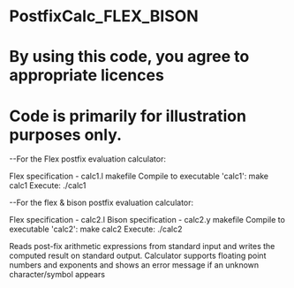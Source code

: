 # PostfixCalc_FLEX_BISON

# By using this code, you agree to appropriate licences

# Code is primarily for illustration purposes only.

--For the Flex postfix evaluation calculator:

Flex specification - calc1.l
makefile
Compile to executable 'calc1': make calc1
Execute: ./calc1

--For the flex & bison postfix evaluation calculator:

Flex specification - calc2.l
Bison specification - calc2.y
makefile
Compile to executable 'calc2': make calc2
Execute: ./calc2

Reads post-fix arithmetic expressions from standard input and writes the computed result on standard output.
Calculator supports floating point numbers and exponents and shows an error message if an unknown character/symbol appears
